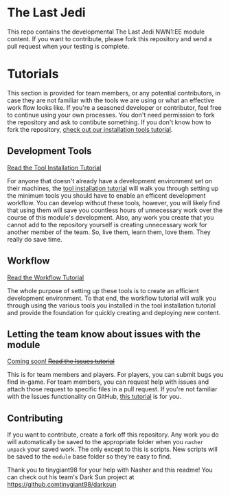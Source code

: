 # The Last Jedi

This repo contains the developmental The Last Jedi NWN1:EE module content.  If you want to contribute, please fork this repository and send a pull request when your testing is complete.

# Tutorials

This section is provided for team members, or any potential contributors, in case they are not familiar with the tools we are using or what an effective work flow looks like.  If you're a seasoned developer or contributor, feel free to continue using your own processes.  You don't need permission to fork the repository and ask to contibute something.  If you don't know how to fork the repository, [check out our installation tools tutorial](docs/tools.md/#github-account).

## Development Tools

[Read the Tool Installation Tutorial](docs/tools.md)

For anyone that doesn't already have a development environment set on their machines, the [tool installation tutorial](docs/tools.md) will walk you through setting up the minimum tools you should have to enable an efficent development workflow.  You can develop without these tools, however, you will likely find that using them will save you countless hours of unnecessary work over the course of this module's development.  Also, any work you create that you cannot add to the repository yourself is creating unnecessary work for another member of the team.  So, live them, learn them, love them.  They really do save time.

## Workflow

[Read the Workflow Tutorial](docs/workflow.md)

The whole purpose of setting up these tools is to create an efficient development environment.  To that end, the workflow tutorial will walk you through using the various tools you installed in the tool installation tutorial and provide the foundation for quickly creating and deploying new content.

## Letting the team know about issues with the module

[Coming soon! ~~Read the Issues tutorial~~](docs/issues.md)

This is for team members and players.  For players, you can submit bugs you find in-game.  For team members, you can request help with issues and attach those request to specific files in a pull request.  If you're not familiar with the Issues functionality on GitHub, [this tutorial](docs/issues.md) is for you.

## Contributing
If you want to contribute, create a fork off this repository.  Any work you do will automatically be saved to the appropriate folder when you `nasher unpack` your saved work.  The only except to this is scripts.  New scripts will be saved to the `module` base folder so they're easy to find.

Thank you to tinygiant98 for your help with Nasher and this readme! You can check out his team's Dark Sun project at https://github.comtinygiant98/darksun
